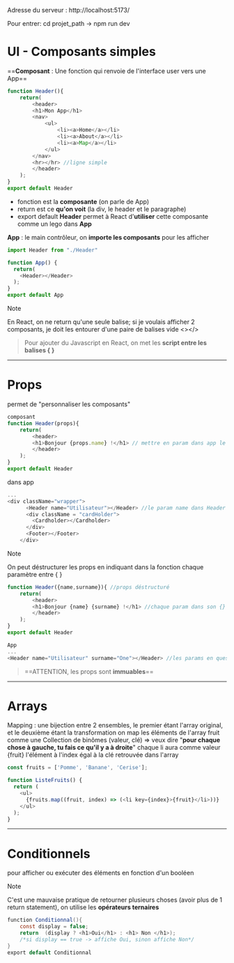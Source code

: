 Adresse du serveur : http://localhost:5173/

Pour entrer: cd projet_path -> npm run dev

# UI - Composants simples

==**Composant** : Une fonction qui renvoie de l'interface user vers une App==

```javascript
function Header(){
    return(
        <header>
        <h1>Mon App</h1>
        <nav>
            <ul>
                <li><a>Home</a></li>
                <li><a>About</a></li>
                <li><a>Map</a></li>
            </ul>
        </nav>
        <hr></hr> //ligne simple
        </header>
    );
}
export default Header
```

- fonction est la **composante** (on parle de App)
- return est ce **qu'on voit** (la div, le header et le paragraphe)
- export default **Header** permet à React d'**utiliser** cette composante comme un lego dans **App** 

**App** : le main contrôleur, on **importe les composants** pour les afficher

```Typescript
import Header from "./Header"

function App() {
  return(
    <Header></Header>
  );
}
export default App
```

>[!NOTE]
>En React, on ne return qu'une seule balise; si je voulais afficher 2 composants, je doit les entourer d'une paire de balises vide <></>

>Pour ajouter du Javascript en React, on met les **script entre les balises { }**

---
# Props

permet de "personnaliser les composants" 

```typescript
composant
function Header(props){
    return(
        <header>
        <h1>Bonjour {props.name} !</h1> // mettre en param dans app le nom
        </header>
    );
}
export default Header
```

dans app

```typescript
...
<div className="wrapper">
      <Header name="Utilisateur"></Header> //le param name dans Header
      <div className = "cardHolder">
        <Cardholder></Cardholder>
      </div>
      <Footer></Footer>
    </div>
```

>[!note]
>On peut déstructurer les props en indiquant dans la fonction chaque paramètre entre { }


```typescript
function Header({name,surname}){ //props déstructuré
    return(
        <header>
        <h1>Bonjour {name} {surname} !</h1> //chaque param dans son {}
        </header>
    );
}
export default Header
```

```typescript
App
...
<Header name="Utilisateur" surname="One"></Header> //les params en question
```

>==ATTENTION, les props sont **immuables**==

---
# Arrays 

Mapping : une bijection entre 2 ensembles, le premier étant l'array original, et le deuxième étant la transformation
 on map les éléments de l'array fruit comme une Collection de binômes (valeur, clé)
=> veux dire "**pour chaque chose à gauche, tu fais ce qu'il y a à droite**"  chaque li aura comme valeur {fruit} l'élément à l'index égal à la clé retrouvée dans l'array


```typescript
const fruits = ['Pomme', 'Banane', 'Cerise'];

function ListeFruits() {
  return (
    <ul>
      {fruits.map((fruit, index) => (<li key={index}>{fruit}</li>))}
    </ul>
  );
}
```

---

# Conditionnels

pour afficher ou exécuter des éléments en fonction d'un booléen

>[!NOTE]
>C'est une mauvaise pratique de retourner plusieurs choses (avoir plus de 1 return statement), on utilise les **opérateurs ternaires**

```java
function Conditionnal(){
    const display = false;
    return  (display ? <h1>Oui</h1> : <h1> Non </h1>);
    /*si display == true -> affiche Oui, sinon affiche Non*/
}
export default Conditionnal
```